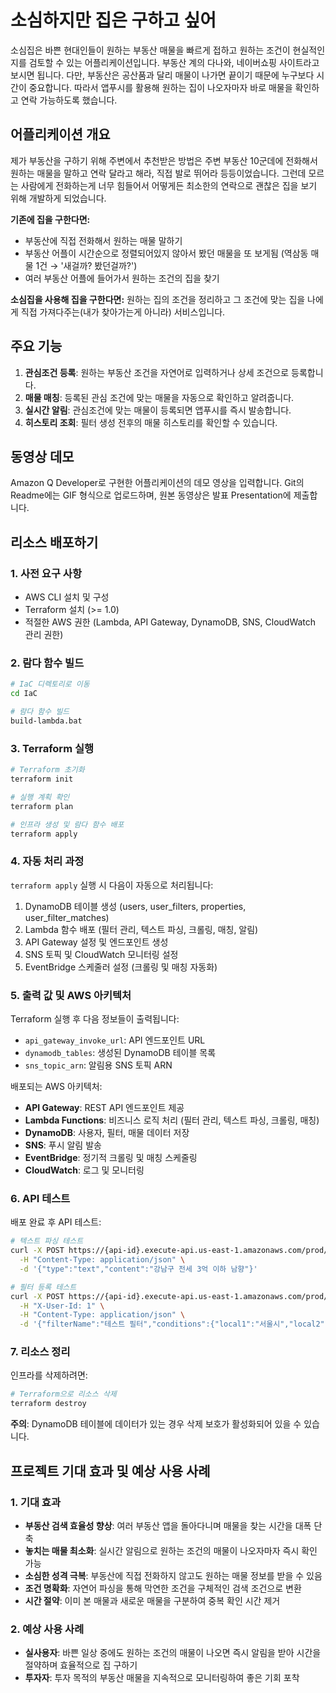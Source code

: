 # 소심하지만 집은 구하고 싶어

소심집은 바쁜 현대인들이 원하는 부동산 매물을 빠르게 접하고 원하는 조건이 현실적인지를 검토할 수 있는 어플리케이션입니다.
부동산 계의 다나와, 네이버쇼핑 사이트라고 보시면 됩니다.
다만, 부동산은 공산품과 달리 매물이 나가면 끝이기 때문에 누구보다 시간이 중요합니다. 따라서 앱푸시를 활용해 원하는 집이 나오자마자 바로 매물을 확인하고 연락 가능하도록 했습니다.

## 어플리케이션 개요

제가 부동산을 구하기 위해 주변에서 추천받은 방법은 주변 부동산 10군데에 전화해서 원하는 매물을 말하고 연락 달라고 해라, 직접 발로 뛰어라 등등이었습니다.
그런데 모르는 사람에게 전화하는게 너무 힘들어서 어떻게든 최소한의 연락으로 괜찮은 집을 보기 위해 개발하게 되었습니다.

**기존에 집을 구한다면:**
- 부동산에 직접 전화해서 원하는 매물 말하기
- 부동산 어플이 시간순으로 정렬되어있지 않아서 봤던 매물을 또 보게됨 (역삼동 매물 1건 → '새걸까? 봤던걸까?')
- 여러 부동산 어플에 들어가서 원하는 조건의 집을 찾기

**소심집을 사용해 집을 구한다면:**
원하는 집의 조건을 정리하고 그 조건에 맞는 집을 나에게 직접 가져다주는(내가 찾아가는게 아니라) 서비스입니다.

## 주요 기능

1. **관심조건 등록**: 원하는 부동산 조건을 자연어로 입력하거나 상세 조건으로 등록합니다.
2. **매물 매칭**: 등록된 관심 조건에 맞는 매물을 자동으로 확인하고 알려줍니다.
3. **실시간 알림**: 관심조건에 맞는 매물이 등록되면 앱푸시를 즉시 발송합니다.
4. **히스토리 조회**: 필터 생성 전후의 매물 히스토리를 확인할 수 있습니다.

## 동영상 데모
Amazon Q Developer로 구현한 어플리케이션의 데모 영상을 입력합니다. Git의 Readme에는 GIF 형식으로 업로드하며, 원본 동영상은 발표 Presentation에 제출합니다.

## 리소스 배포하기

### 1. 사전 요구 사항
- AWS CLI 설치 및 구성
- Terraform 설치 (>= 1.0)
- 적절한 AWS 권한 (Lambda, API Gateway, DynamoDB, SNS, CloudWatch 관리 권한)

### 2. 람다 함수 빌드

```bash
# IaC 디렉토리로 이동
cd IaC

# 람다 함수 빌드
build-lambda.bat
```

### 3. Terraform 실행

```bash
# Terraform 초기화
terraform init

# 실행 계획 확인
terraform plan

# 인프라 생성 및 람다 함수 배포
terraform apply
```

### 4. 자동 처리 과정

`terraform apply` 실행 시 다음이 자동으로 처리됩니다:
1. DynamoDB 테이블 생성 (users, user_filters, properties, user_filter_matches)
2. Lambda 함수 배포 (필터 관리, 텍스트 파싱, 크롤링, 매칭, 알림)
3. API Gateway 설정 및 엔드포인트 생성
4. SNS 토픽 및 CloudWatch 모니터링 설정
5. EventBridge 스케줄러 설정 (크롤링 및 매칭 자동화)

### 5. 출력 값 및 AWS 아키텍처

Terraform 실행 후 다음 정보들이 출력됩니다:

- `api_gateway_invoke_url`: API 엔드포인트 URL
- `dynamodb_tables`: 생성된 DynamoDB 테이블 목록
- `sns_topic_arn`: 알림용 SNS 토픽 ARN

배포되는 AWS 아키텍처:
- **API Gateway**: REST API 엔드포인트 제공
- **Lambda Functions**: 비즈니스 로직 처리 (필터 관리, 텍스트 파싱, 크롤링, 매칭)
- **DynamoDB**: 사용자, 필터, 매물 데이터 저장
- **SNS**: 푸시 알림 발송
- **EventBridge**: 정기적 크롤링 및 매칭 스케줄링
- **CloudWatch**: 로그 및 모니터링

### 6. API 테스트

배포 완료 후 API 테스트:

```bash
# 텍스트 파싱 테스트
curl -X POST https://{api-id}.execute-api.us-east-1.amazonaws.com/prod/v1/filters/parse \
  -H "Content-Type: application/json" \
  -d '{"type":"text","content":"강남구 전세 3억 이하 남향"}'

# 필터 등록 테스트
curl -X POST https://{api-id}.execute-api.us-east-1.amazonaws.com/prod/v1/filters \
  -H "X-User-Id: 1" \
  -H "Content-Type: application/json" \
  -d '{"filterName":"테스트 필터","conditions":{"local1":"서울시","local2":"강남구","propertyType":"LEASE"}}'
```

### 7. 리소스 정리

인프라를 삭제하려면:

```bash
# Terraform으로 리소스 삭제
terraform destroy
```

**주의**: DynamoDB 테이블에 데이터가 있는 경우 삭제 보호가 활성화되어 있을 수 있습니다.

## 프로젝트 기대 효과 및 예상 사용 사례

### 1. 기대 효과
- **부동산 검색 효율성 향상**: 여러 부동산 앱을 돌아다니며 매물을 찾는 시간을 대폭 단축
- **놓치는 매물 최소화**: 실시간 알림으로 원하는 조건의 매물이 나오자마자 즉시 확인 가능
- **소심한 성격 극복**: 부동산에 직접 전화하지 않고도 원하는 매물 정보를 받을 수 있음
- **조건 명확화**: 자연어 파싱을 통해 막연한 조건을 구체적인 검색 조건으로 변환
- **시간 절약**: 이미 본 매물과 새로운 매물을 구분하여 중복 확인 시간 제거

### 2. 예상 사용 사례
- **실사용자**: 바쁜 일상 중에도 원하는 조건의 매물이 나오면 즉시 알림을 받아 시간을 절약하며 효율적으로 집 구하기
- **투자자**: 투자 목적의 부동산 매물을 지속적으로 모니터링하여 좋은 기회 포착
